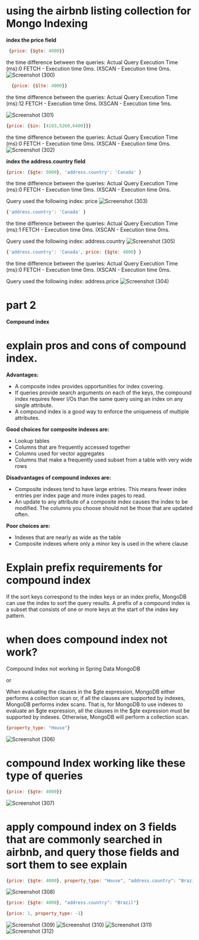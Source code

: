 
# using the airbnb listing collection for Mongo Indexing

**index the price field**

```js
 {price: {$gte: 4000}}
```
the time difference between the queries:
Actual Query Execution Time (ms):0
FETCH - Execution time 0ms.
IXSCAN - Execution time 0ms.
![Screenshot (300)](https://user-images.githubusercontent.com/80479635/157243422-43cc5d59-91cc-40d3-b3c1-04f5dbbb14fb.png)


 
 ```js
   {price: {$lte: 4000}}
 ```
the time difference between the queries:
Actual Query Execution Time (ms):12
FETCH - Execution time 0ms.
IXSCAN - Execution time 1ms.

![Screenshot (301)](https://user-images.githubusercontent.com/80479635/157243437-916ea108-aac9-4dd0-ad27-9b4ff78f21bc.png)

```js
{price: {$in: [4103,5260,6400]}}
```
the time difference between the queries:
Actual Query Execution Time (ms):0
FETCH - Execution time 0ms.
IXSCAN - Execution time 0ms.
![Screenshot (302)](https://user-images.githubusercontent.com/80479635/157243477-1b5a3334-8644-40d4-b15b-75316f884961.png)

**index the address.country field**

```js
{price: {$gte: 5000}, 'address.country': 'Canada' }
```
the time difference between the queries:
Actual Query Execution Time (ms):0
FETCH - Execution time 0ms.
IXSCAN - Execution time 0ms.

Query used the following index:
price
![Screenshot (303)](https://user-images.githubusercontent.com/80479635/157243512-92b13645-e239-401a-8ac3-9241ef16fc91.png)


```js
{'address.country': 'Canada' }
```
the time difference between the queries:
Actual Query Execution Time (ms):1
FETCH - Execution time 0ms.
IXSCAN - Execution time 0ms.

Query used the following index:
address.country
![Screenshot (305)](https://user-images.githubusercontent.com/80479635/157243603-98ec2bb1-bab0-4740-934a-c529507206c3.png)


```js
{'address.country': 'Canada', price: {$gte: 4000} }
```
the time difference between the queries:
Actual Query Execution Time (ms):0
FETCH - Execution time 0ms.
IXSCAN - Execution time 0ms.

Query used the following index:
address.price
![Screenshot (304)](https://user-images.githubusercontent.com/80479635/157243579-94ae5bae-c80a-443a-b64c-a7cd198fdc5a.png)

# part 2

**Compound index**

# explain pros and cons of compound index.
 
 **Advantages:**
 - A composite index provides opportunities for index covering.
 - If queries provide search arguments on each of the keys, the compound index requires fewer I/Os than the same query using an index on any single attribute.
 - A compound index is a good way to enforce the uniqueness of multiple attributes.

**Good choices for composite indexes are:**
 - Lookup tables
 - Columns that are frequently accessed together
 - Columns used for vector aggregates
 - Columns that make a frequently used subset from a table with very wide rows

**Disadvantages of compound indexes are:**
 - Composite indexes tend to have large entries. This means fewer index entries per index page and more index pages to read.
 - An update to any attribute of a composite index causes the index to be modified. The columns you choose should not be those that are updated often.

**Poor choices are:**
 - Indexes that are nearly as wide as the table
 - Composite indexes where only a minor key is used in the where clause

# Explain prefix requirements for compound index

If the sort keys correspond to the index keys or an index prefix, MongoDB can use the index to sort the query results. A prefix of a compound index is a subset that consists of one or more keys at the start of the index key pattern.

# when does compound index not work?

Compound Index not working in Spring Data MongoDB

or

When evaluating the clauses in the $gte expression, MongoDB either performs a collection scan or, if all the clauses are supported by indexes, MongoDB performs index scans. That is, for MongoDB to use indexes to evaluate an $gte expression, all the clauses in the $gte expression must be supported by indexes. Otherwise, MongoDB will perform a collection scan.

```js
{property_type: "House"}
```
![Screenshot (306)](https://user-images.githubusercontent.com/80479635/157243679-b5df4a36-2865-4a46-9229-d0f9c2f580cd.png)

# compound Index working like these type of queries

```js
{price: {$gte: 4000}}
```
![Screenshot (307)](https://user-images.githubusercontent.com/80479635/157243707-3b7d6856-a43d-4b9a-a765-c1249456cbf4.png)

# apply compound index on 3 fields that are commonly searched in airbnb, and query those fields and sort them to see explain
```js
{price: {$gte: 4000}, property_type: "House", "address.country": "Brazil"}
```
![Screenshot (308)](https://user-images.githubusercontent.com/80479635/157243737-fabe3bbd-4516-40fc-9321-7bccf7eaacc0.png)


```js
{price: {$gte: 4000}, "address.country": "Brazil"}

{price: 1, property_type: -1}
```
![Screenshot (309)](https://user-images.githubusercontent.com/80479635/157243774-1ce2e897-42d3-4ab5-8977-d90ccf3ec19f.png)
![Screenshot (310)](https://user-images.githubusercontent.com/80479635/157243835-9ad4dfb4-abcf-4ff6-a286-697648c41de2.png)
![Screenshot (311)](https://user-images.githubusercontent.com/80479635/157243853-7c205dfe-5f51-467b-ba9a-c1573a98d721.png)
![Screenshot (312)](https://user-images.githubusercontent.com/80479635/157243872-439b0202-a926-45da-a57e-682b80611582.png)

